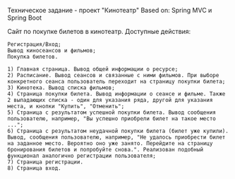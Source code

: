 Техническое задание - проект "Кинотеатр"
Based on:
Spring MVC и Spring Boot

Сайт по покупке билетов в кинотеатр. 
Доступные действия:

    Регистрация/Вход;
    Вывод киносеансов и фильмов;
    Покупка билетов. 

    1) Главная страница. Вывод общей информации о ресурсе;
    2) Расписание. Вывод сеансов и связанные с ними фильмов. При выборе конкретного сеанса пользователь переходит на страницу покупки билета;
    3) Кинотека. Вывод списка фильмов;
    4) Страница покупки билета. Вывод информации о сеансе и фильме. Также 2 выпадающих списка - один для указания ряда, другой для указания места, и кнопки "Купить", "Отменить"; 
    5) Страница с результатом успешной покупки билета. Вывод сообщения пользователю, например, "Вы успешно приобрели билет на такое место ...";
    6) Страница с результатом неудачной покупки билета (билет уже купили). Вывод, сообщения пользователю, например, "Не удалось приобрести билет на заданное место. Вероятно оно уже занято. Перейдите на страницу бронирования билетов и попробуйте снова.". Реализован подобный функционал аналогично регистрации пользователя;
    7) Страница регистрации.
    8) Страница вход.
